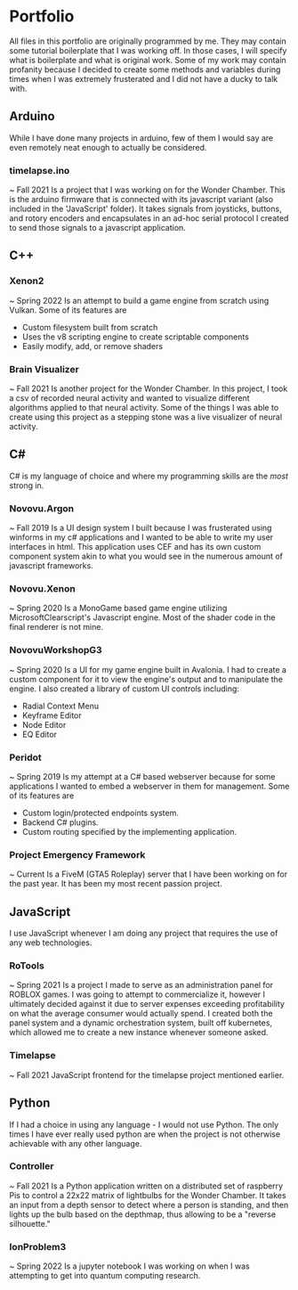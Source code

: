 # Portfolio
All files in this portfolio are originally programmed by me. They may contain some tutorial boilerplate that I was working off. In those cases, I will specify what is boilerplate and what is original work.
Some of my work may contain profanity because I decided to create some methods and variables during times when I was extremely frusterated and I did not have a ducky to talk with. 

## Arduino
While I have done many projects in arduino, few of them I would say are even remotely neat enough to actually be considered. 
### timelapse.ino
~ Fall 2021
Is a project that I was working on for the Wonder Chamber. This is the arduino firmware that is connected with its javascript variant (also included in the 'JavaScript' folder). It takes signals from joysticks, buttons, and rotory encoders and encapsulates in an ad-hoc serial protocol I created to send those signals to a javascript application. 

## C++
### Xenon2
~ Spring 2022
Is an attempt to build a game engine from scratch using Vulkan. Some of its features are
- Custom filesystem built from scratch
- Uses the v8 scripting engine to create scriptable components
- Easily modify, add, or remove shaders

### Brain Visualizer
~ Fall 2021
Is another project for the Wonder Chamber. In this project, I took a csv of recorded neural activity and wanted to visualize different algorithms applied to that neural activity. Some of the things I was able to create using this project as a stepping stone was a live visualizer of neural activity. 

## C#
C# is my language of choice and where my programming skills are the *most* strong in. 

### Novovu.Argon
~ Fall 2019
Is a UI design system I built because I was frusterated using winforms in my c# applications and I wanted to be able to write my user interfaces in html. This application uses CEF and has its own custom component system akin to what you would see in the numerous amount of javascript frameworks.

### Novovu.Xenon
~ Spring 2020
Is a MonoGame based game engine utilizing MicrosoftClearscript's Javascript engine. Most of the shader code in the final renderer is not mine. 

### NovovuWorkshopG3
~ Spring 2020
Is a UI for my game engine built in Avalonia. I had to create a custom component for it to view the engine's output and to manipulate the engine. I also created a library of custom UI controls including:
- Radial Context Menu
- Keyframe Editor
- Node Editor
- EQ Editor

### Peridot
~ Spring 2019
Is my attempt at a C# based webserver because for some applications I wanted to embed a webserver in them for management. Some of its features are
- Custom login/protected endpoints system. 
- Backend C# plugins. 
- Custom routing specified by the implementing application. 

### Project Emergency Framework
~ Current
Is a FiveM (GTA5 Roleplay) server that I have been working on for the past year. It has been my most recent passion project. 

## JavaScript
I use JavaScript whenever I am doing any project that requires the use of any web technologies. 

### RoTools
~ Spring 2021
Is a project I made to serve as an administration panel for ROBLOX games. I was going to attempt to commercialize it, however I ultimately decided against it due to server expenses exceeding profitability on what the average consumer would actually spend. I created both the panel system and a dynamic orchestration system, built off kubernetes, which allowed me to create a new instance whenever someone asked. 

### Timelapse
~ Fall 2021
JavaScript frontend for the timelapse project mentioned earlier. 

## Python
If I had a choice in using any language - I would not use Python. The only times I have ever really used python are when the project is not otherwise achievable with any other language. 

### Controller
~ Fall 2021
Is a Python application written on a distributed set of raspberry Pis to control a 22x22 matrix of lightbulbs for the Wonder Chamber. It takes an input from a depth sensor to detect where a person is standing, and then lights up the bulb based on the depthmap, thus allowing to be a "reverse silhouette."

### IonProblem3
~ Spring 2022
Is a jupyter notebook I was working on when I was attempting to get into quantum computing research. 
